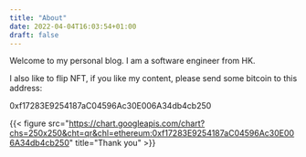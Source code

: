```yaml
---
title: "About"
date: 2022-04-04T16:03:54+01:00
draft: false
---
```


Welcome to my personal blog. I am a software engineer from HK.

I also like to flip NFT, if you like my content, please send some bitcoin to this address:

0xf17283E9254187aC04596Ac30E006A34db4cb250

{{< figure src="https://chart.googleapis.com/chart?chs=250x250&cht=qr&chl=ethereum:0xf17283E9254187aC04596Ac30E006A34db4cb250" title="Thank you" >}}
